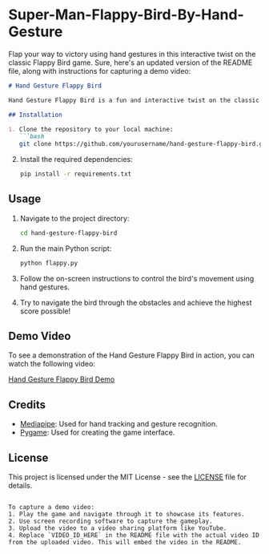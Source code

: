 # Super-Man-Flappy-Bird-By-Hand-Gesture
Flap your way to victory using hand gestures in this interactive twist on the classic Flappy Bird game.
Sure, here's an updated version of the README file, along with instructions for capturing a demo video:

```markdown
# Hand Gesture Flappy Bird

Hand Gesture Flappy Bird is a fun and interactive twist on the classic Flappy Bird game, where you control the bird's movement using hand gestures. This project utilizes the Mediapipe library for hand tracking and Pygame for creating the game interface.

## Installation

1. Clone the repository to your local machine:
   ```bash
   git clone https://github.com/yourusername/hand-gesture-flappy-bird.git
   ```

2. Install the required dependencies:
   ```bash
   pip install -r requirements.txt
   ```

## Usage

1. Navigate to the project directory:
   ```bash
   cd hand-gesture-flappy-bird
   ```

2. Run the main Python script:
   ```bash
   python flappy.py
   ```

3. Follow the on-screen instructions to control the bird's movement using hand gestures.

4. Try to navigate the bird through the obstacles and achieve the highest score possible!

## Demo Video

To see a demonstration of the Hand Gesture Flappy Bird in action, you can watch the following video:

[Hand Gesture Flappy Bird Demo](https://youtu.be/zYsrE-9v9Eo)

## Credits

- [Mediapipe](https://google.github.io/mediapipe/): Used for hand tracking and gesture recognition.
- [Pygame](https://www.pygame.org/): Used for creating the game interface.

## License

This project is licensed under the MIT License - see the [LICENSE](LICENSE) file for details.
```

To capture a demo video:
1. Play the game and navigate through it to showcase its features.
2. Use screen recording software to capture the gameplay.
3. Upload the video to a video sharing platform like YouTube.
4. Replace `VIDEO_ID_HERE` in the README file with the actual video ID from the uploaded video. This will embed the video in the README.
